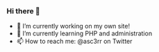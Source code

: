 ### Hi there 👋

- 🔭 I’m currently working on my own site!
- 🌱 I’m currently learning PHP and administration
- 📫 How to reach me: @asc3rr on Twitter
